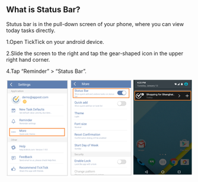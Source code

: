 ## What is Status Bar?
Stutus bar is in the pull-down screen of your phone, where you can view today tasks directly.

1.Open TickTick on your android device.

2.Slide the screen to the right and tap the gear-shaped icon in the upper right hand corner. 

4.Tap “Reminder” > “Status Bar”.


![](../images/image2.5.10W4.png)
